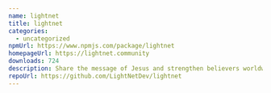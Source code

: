 ```yaml
---
name: lightnet
title: lightnet
categories:
  - uncategorized
npmUrl: https://www.npmjs.com/package/lightnet
homepageUrl: https://lightnet.community
downloads: 724
description: Share the message of Jesus and strengthen believers worldwide.
repoUrl: https://github.com/LightNetDev/lightnet
---
```

